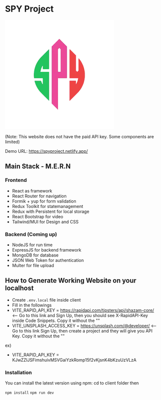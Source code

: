 # SPY Project

![](./client/src/assets/Logos/logo.webp)

(Note: This website does not have the paid API key. Some components are limited)

Demo URL: https://spyproject.netlify.app/

## Main Stack - M.E.R.N

### Frontend

- React as framework
- React Router for navigation
- Formik + yup for form validation
- Redux Toolkit for statemanagement
- Redux with Persistent for local storage
- React Bootstrap for video
- Tailwind/MUI for Design and CSS

### Backend (Coming up)

- NodeJS for run time
- ExpressJS for backend framework
- MongoDB for database
- JSON Web Token for authentication
- Multer for file upload

## How to Generate Working Website on your localhost

- Create `.env.local` file inside client
- Fill in the followings
- VITE_RAPID_API_KEY = https://rapidapi.com/tipsters/api/shazam-core/ <-- Go to this link and Sign Up, then you should see X-RapidAPI-Key inside Code Snippets. Copy it without the ""
- VITE_UNSPLASH_ACCESS_KEY = https://unsplash.com/@developer/ <-- Go to this link Sign Up, then create a project and they will give you API Key. Copy it without the ""

ex)

- VITE_RAPID_API_KEY = KJwZZIJSFimshuivMSVGaiYzkRomp15f2vKjsnK4bKzuUzVLzA


### Installation

You can install the latest version using npm:
cd to client folder then

`npm install`
`npm run dev`

